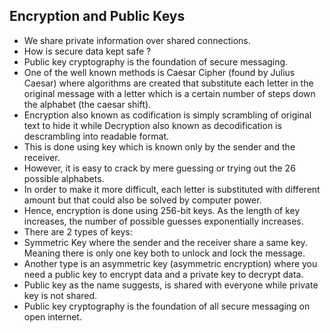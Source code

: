 ## Encryption and Public Keys

- We share private information over shared connections. 
- How is secure data kept safe ? 
- Public key cryptography is the foundation of secure messaging. 
- One of the well known methods is Caesar Cipher (found by Julius Caesar) where algorithms are created that substitute each letter in the original message with a letter which is a certain number of steps down the alphabet (the caesar shift).
- Encryption also known as codification is simply scrambling of original text to hide it while Decryption also known as decodification is descrambling into readable format.
- This is done using key which is known only by the sender and the receiver. 
- However, it is easy to crack by mere guessing or trying out the 26 possible alphabets. 
- In order to make it more difficult, each letter is substituted with different amount but that could also be solved by computer power. 
- Hence, encryption is done using 256-bit keys. As the length of key increases, the number of possible guesses exponentially increases.
- There are 2 types of keys:
- Symmetric Key where the sender and the receiver share a same key. Meaning there is only one key both to unlock and lock the message.
- Another type is an asymmetric key (asymmetric encryption) where you need a  public key to encrypt data and a private key to decrypt data. 
- Public key as the name suggests, is shared with everyone while private key is not shared.
- Public key cryptography is the foundation of all secure messaging on open internet.
